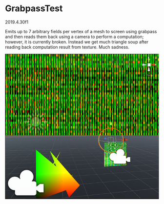 # GrabpassTest
2019.4.30f1

Emits up to 7 arbitrary fields per vertex of a mesh to screen using grabpass and then reads them back using a camera to perform a computation; however, it is currently broken. Instead we get much triangle soup after reading back computation result from texture. Much sadness.

![img](./Images/1.png)